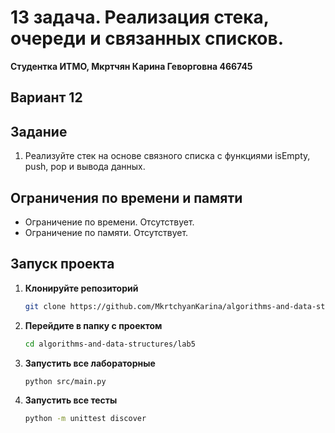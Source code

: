 # 13 задача. Реализация стека, очереди и связанных списков.
**Студентка ИТМО,  Мкртчян Карина Геворговна  466745**  

## Вариант 12

## Задание 
1. Реализуйте стек на основе связного списка с функциями isEmpty, push, pop
и вывода данных.

## Ограничения по времени и памяти

- Ограничение по времени. Отсутствует.
- Ограничение по памяти. Отсутствует.


## Запуск проекта
1. **Клонируйте репозиторий**
   ```bash
   git clone https://github.com/MkrtchyanKarina/algorithms-and-data-structures.git
   ```
2. **Перейдите в папку с проектом**
   ```bash
   cd algorithms-and-data-structures/lab5
   ```
3. **Запустить все лабораторные**
    ```bash
   python src/main.py
   ```
4. **Запустить все тесты**
    ```bash
   python -m unittest discover
   ```